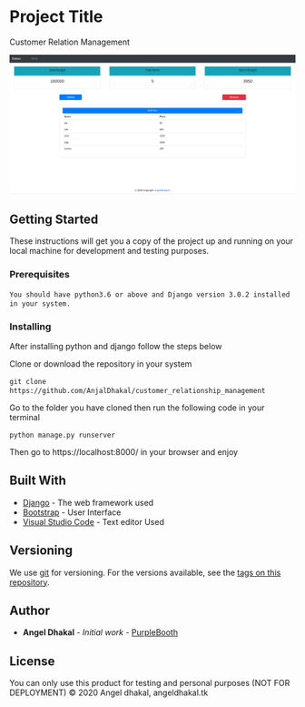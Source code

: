# Project Title

Customer Relation Management

![](static/images/readmeimg.png)

## Getting Started

These instructions will get you a copy of the project up and running on your local machine for development and testing purposes.

### Prerequisites

```
You should have python3.6 or above and Django version 3.0.2 installed in your system.
```

### Installing

After installing python and django follow the steps below

Clone or download the repository in your system

```
git clone https://github.com/AnjalDhakal/customer_relationship_management
```
Go to the folder you have cloned then run the following code in your terminal

```
python manage.py runserver
```

Then go to https://localhost:8000/ in your browser and enjoy



## Built With

* [Django](djangoproject.com) - The web framework used
* [Bootstrap](https://getbootstrap.com/) - User Interface
* [Visual Studio Code](https://code.visualstudio.com/) - Text editor Used


## Versioning

We use [git](http://semver.org/) for versioning. For the versions available, see the [tags on this repository](https://github.com/AnjalDhakal/customer_relationship_management). 

## Author

* **Angel Dhakal** - *Initial work* - [PurpleBooth](https://github.com/AnjalDhakal/customer_relationship_management)

## License

You can only use this product for testing and personal purposes (NOT FOR DEPLOYMENT) 
                        © 2020 Angel dhakal, angeldhakal.tk
